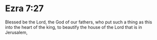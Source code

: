 # Ezra 7:27

Blessed be the Lord, the God of our fathers, who put such a thing as this into the heart of the king, to beautify the house of the Lord that is in Jerusalem,
